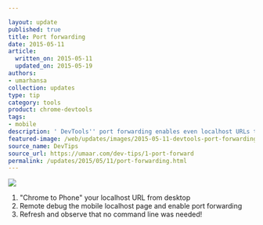 ```yaml
---

layout: update
published: true
title: Port forwarding
date: 2015-05-11
article:
  written_on: 2015-05-11
  updated_on: 2015-05-19
authors:
- umarhansa
collection: updates
type: tip
category: tools
product: chrome-devtools
tags:
- mobile
description: ' DevTools'' port forwarding enables even localhost URLs to work on mobile.'
featured-image: /web/updates/images/2015-05-11-devtools-port-forwarding-allows-localhost-urls-to-work-on-mobile/port-forward.gif
source_name: DevTips
source_url: https://umaar.com/dev-tips/1-port-forward
permalink: /updates/2015/05/11/port-forwarding.html
---
```

<img src="/web/updates/images/2015-05-11-devtools-port-forwarding-allows-localhost-urls-to-work-on-mobile/port-forward.gif">

<ol>
<li>"Chrome to Phone" your localhost URL from desktop</li>
<li>Remote debug the mobile localhost page and enable port forwarding</li>
<li>Refresh and observe that no command line was needed!</li>
</ol>